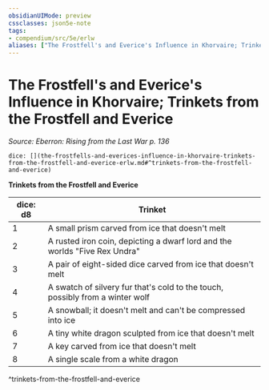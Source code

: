 ```yaml
---
obsidianUIMode: preview
cssclasses: json5e-note
tags:
- compendium/src/5e/erlw
aliases: ["The Frostfell's and Everice's Influence in Khorvaire; Trinkets from the Frostfell and Everice"]
---
```

# The Frostfell's and Everice's Influence in Khorvaire; Trinkets from the Frostfell and Everice
*Source: Eberron: Rising from the Last War p. 136* 

`dice: [](the-frostfells-and-everices-influence-in-khorvaire-trinkets-from-the-frostfell-and-everice-erlw.md#^trinkets-from-the-frostfell-and-everice)`

**Trinkets from the Frostfell and Everice**

| dice: d8 | Trinket |
|----------|---------|
| 1 | A small prism carved from ice that doesn't melt |
| 2 | A rusted iron coin, depicting a dwarf lord and the worlds "Five Rex Undra" |
| 3 | A pair of eight-sided dice carved from ice that doesn't melt |
| 4 | A swatch of silvery fur that's cold to the touch, possibly from a winter wolf |
| 5 | A snowball; it doesn't melt and can't be compressed into ice |
| 6 | A tiny white dragon sculpted from ice that doesn't melt |
| 7 | A key carved from ice that doesn't melt |
| 8 | A single scale from a white dragon |
^trinkets-from-the-frostfell-and-everice